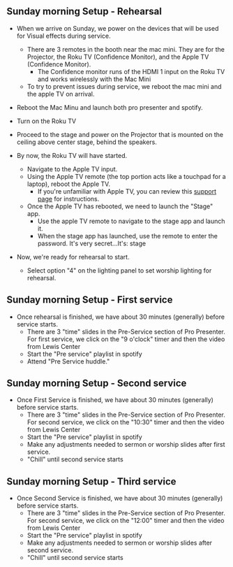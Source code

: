 ## Sunday morning Setup - Rehearsal
- When we arrive on Sunday, we power on the devices that will be used for Visual effects during service.
  - There are 3 remotes in the booth near the mac mini.  They are for the Projector, the Roku TV (Confidence Monitor), and the Apple TV (Confidence Monitor).
    - The Confidence monitor runs of the HDMI 1 input on the Roku TV and works wirelessly with the Mac Mini
  - To try to prevent issues during service, we reboot the mac mini and the apple TV on arrival.

- Reboot the Mac Minu and launch both pro presenter and spotify.  
- Turn on the Roku TV
- Proceed to the stage and power on the Projector that is mounted on the ceiling above center stage, behind the speakers.
- By now, the Roku TV will have started.  
  - Navigate to the Apple TV input.
  - Using the Apple TV remote (the top portion acts like a touchpad for a laptop), reboot the Apple TV.  
    - If you're unfamiliar with Apple TV, you can review this [support page](https://support.apple.com/guide/tv/restart-apple-tv-atvbb8553426/tvos) for instructions.
  - Once the Apple TV has rebooted, we need to launch the "Stage" app.
    - Use the apple TV remote to navigate to the stage app and launch it.
    - When the stage app has launched, use the remote to enter the password.  It's very secret...It's:  stage
- Now, we're ready for rehearsal to start.
  - Select option "4" on the lighting panel to set worship lighting for rehearsal.

## Sunday morning Setup - First service
- Once rehearsal is finished, we have about 30 minutes (generally) before service starts.
  - There are 3 "time" slides in the Pre-Service section of Pro Presenter.  For first service, we click on the "9 o'clock" timer and then the video from Lewis Center
  - Start the "Pre service" playlist in spotify
  - Attend "Pre Service huddle."

## Sunday morning Setup - Second service
- Once First Service is finished, we have about 30 minutes (generally) before service starts.
  - There are 3 "time" slides in the Pre-Service section of Pro Presenter.  For second service, we click on the "10:30" timer and then the video from Lewis Center
  - Start the "Pre service" playlist in spotify
  - Make any adjustments needed to sermon or worship slides after first service.  
  - "Chill" until second service starts

## Sunday morning Setup - Third service
- Once Second Service is finished, we have about 30 minutes (generally) before service starts.
  - There are 3 "time" slides in the Pre-Service section of Pro Presenter.  For second service, we click on the "12:00" timer and then the video from Lewis Center
  - Start the "Pre service" playlist in spotify
  - Make any adjustments needed to sermon or worship slides after second service.  
  - "Chill" until second service starts


